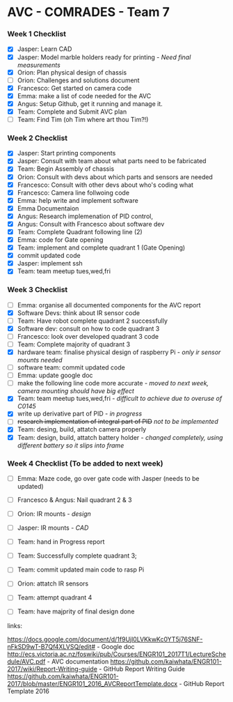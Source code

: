 # AVC - COMRADES - Team 7
### Week 1 Checklist
- [X] Jasper: Learn CAD
- [X] Jasper: Model marble holders ready for printing  - *Need final measurements*
- [x] Orion: Plan physical design of chassis
- [ ] Orion: Challenges and solutions document
- [X] Francesco: Get started on camera code
- [x] Emma: make a list of  code needed for the AVC 
- [X] Angus: Setup Github, get it running and manage it.
- [X] Team:  Complete and Submit  AVC plan
- [ ] Team: Find Tim (oh Tim where art thou Tim?!)

### Week 2 Checklist
- [x] Jasper: Start printing components
- [x] Jasper: Consult with team about what parts need to be fabricated 
- [x] Team: Begin Assembly of chassis
- [x] Orion: Consult with devs about which parts and sensors are needed
- [x] Francesco: Consult with other devs about who's coding what
- [x] Francesco: Camera line follwoing code
- [x] Emma: help write and implement software
- [x] Emma Documentaion
- [x] Angus: Research implemenation of PID control, 
- [x] Angus: Consult with Francesco about software dev
- [x] Team: Complete Quadrant following line (2)
- [x] Emma: code for Gate opening
- [x] Team: implement and complete quadrant 1 (Gate Opening)
- [x] commit updated code
- [x] Jasper: implement ssh
- [x] Team: team meetup tues,wed,fri

### Week 3 Checklist
- [ ] Emma: organise all documented components for the AVC report
- [x] Software Devs: think about IR sensor code
- [ ] Team: Have robot complete quadrant 2 successfully 
- [x] Software dev: consult on how to code quadrant 3 
- [ ] Francesco: look over developed quadrant 3 code
- [ ] Team: Complete majority of quadrant 3 
- [x] hardware team: finalise physical design of raspberry Pi - *only ir sensor mounts needed*
- [ ] software team: commit updated code
- [ ] Emma: update google doc 
- [ ] make the following line code more accurate - *moved to next week, camera mounting should have big effect*
- [x] Team: team meetup tues,wed,fri - *difficult to achieve due to overuse of C0145*
- [x] write up derivative part of PID - *in progress*
- [ ] ~~research implementation of integral part of PID~~ *not to be implemented*
- [x] Team: desing, build, attatch camera properly
- [x] Team: design, build, attatch battery holder - *changed completely, using different battery so it slips into frame*

### Week 4 Checklist (To be added to next week)
- [ ] Emma: Maze code, go over gate code with Jasper (needs to be updated)
- [ ] Francesco & Angus: Nail quadrant 2 & 3
- [ ] Orion: IR mounts - *design*
- [ ] Jasper: IR mounts - *CAD*
- [ ] Team: hand in Progress report
- [ ] Team: Successfully complete quadrant 3; 
- [ ] Team: commit updated main code to rasp Pi 
- [ ] Orion: attatch IR sensors
- [ ] Team: attempt quadrant 4
- [ ] Team: have majprity of final design done




links:

https://docs.google.com/document/d/1f9Ujl0LVKkwKc0YT5j76SNF-nFkSD9wT-B7Qf4XLVSQ/edit# - Google doc
http://ecs.victoria.ac.nz/foswiki/pub/Courses/ENGR101_2017T1/LectureSchedule/AVC.pdf - AVC documentation
https://github.com/kaiwhata/ENGR101-2017/wiki/Report-Writing-guide - GitHub Report Writing Guide
https://github.com/kaiwhata/ENGR101-2017/blob/master/ENGR101_2016_AVCReportTemplate.docx - GitHub Report Template 2016
